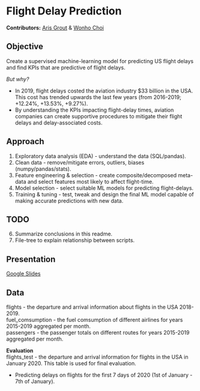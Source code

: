 # Flight Delay Prediction
**Contributors:** [Aris Grout](https://github.com/arisgrout) & [Wonho Choi](https://github.com/Wonhochoi123)

## Objective
Create a supervised machine-learning model for predicting US flight delays and find KPIs that are predictive of flight delays.

*But why?*
* In 2019, flight delays costed the aviation industry $33 billion in the USA. This cost has trended upwards the last few years (from 2016-2019; +12.24%, +13.53%, +9.27%).
* By understanding the KPIs impacting flight-delay times, aviation companies can create supportive procedures to mitigate their flight delays and delay-associated costs.

## Approach
1. Exploratory data analysis (EDA) - understand the data (SQL/pandas).
2. Clean data - remove/mitigate errors, outliers, biases (numpy/pandas/stats).
3. Feature engineering & selection - create composite/decomposed meta-data and select features most likely to affect flight-time.
4. Model selection - select suitable ML models for predicting flight-delays.
5. Training & tuning - test, tweak and design the final ML model capable of making accurate predictions with new data.

## TODO
6. Summarize conclusions in this readme.
7. File-tree to explain relationship between scripts.

## Presentation
[Google Slides](https://docs.google.com/presentation/d/1AqPuf7cTp_LwFIrEDJatkQh8GtNO-lg3sR-FjtBLZY8/edit?usp=sharing)

## Data
flights - the departure and arrival information about flights in the USA 2018-2019.\
fuel_comsumption - the fuel comsumption of different airlines for years 2015-2019 aggregated per month.\
passengers - the passenger totals on different routes for years 2015-2019 aggregated per month.

**Evaluation**\
flights_test - the departure and arrival information for flights in the USA in January 2020. This table is used for final evaluation.
* Predicting delays on flights for the first 7 days of 2020 (1st of January - 7th of January).
